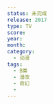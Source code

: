 ```yaml
---
status: 未完成
release: 2017
type: TV
score:
year:
month:
category:
  - 动漫
tags:
  - B类
  - 漫改
  - 奇幻
  - 
---
```

